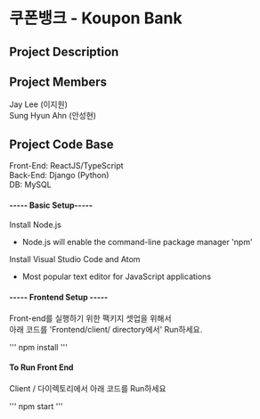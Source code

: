 # 쿠폰뱅크 - Koupon Bank

## Project Description

## Project Members
Jay Lee (이지원) <br>
Sung Hyun Ahn (안성현)

## Project Code Base
Front-End: ReactJS/TypeScript <br>
Back-End: Django (Python) <br>
DB: MySQL

#### ----- Basic Setup-----
Install Node.js <br>
- Node.js will enable the command-line package manager 'npm' <br>

Install Visual Studio Code and Atom <br>
- Most popular text editor for JavaScript applications

#### ----- Frontend Setup -----
Front-end를 실행하기 위한 팩키지 셋업을 위해서 <br>
아래 코드를 'Frontend/client/ directory에서' Run하세요. <br>

'''
npm install
'''

#### To Run Front End
Client / 다이렉토리에서 아래 코드를 Run하세요 <br>

'''
npm start
'''

